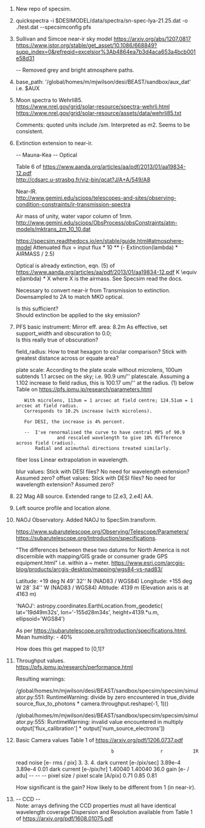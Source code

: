 1.  New repo of specsim.

2.  quickspectra -i $DESIMODEL/data/spectra/sn-spec-lya-21.25.dat -o ./test.dat --specsimconfig pfs

3.  Sullivan and Simcoe near-ir sky model
    https://arxiv.org/abs/1207.0817
    https://www.jstor.org/stable/get_asset/10.1086/668849?supp_index=0&refreqid=excelsior%3Ab4864ea7b3d4aca653a4bcb001e58d31

    --  Removed grey and bright atmosphere paths. 

4.  base_path: '/global/homes/m/mjwilson/desi/BEAST/sandbox/aux_dat' i.e. $AUX

5.  Moon spectra to Wehrli85.  
    https://www.nrel.gov/grid/solar-resource/spectra-wehrli.html
    https://www.nrel.gov/grid/solar-resource/assets/data/wehrli85.txt

    Comments: quoted units include /sm.  Interpreted as m2. Seems to be consistent. 

6.  Extinction extension to near-ir.

    -- Mauna-Kea --
    Optical 

    Table 6 of https://www.aanda.org/articles/aa/pdf/2013/01/aa19834-12.pdf    
    http://cdsarc.u-strasbg.fr/viz-bin/qcat?J/A+A/549/A8
        
    Near-IR.  
    http://www.gemini.edu/sciops/telescopes-and-sites/observing-condition-constraints/ir-transmission-spectra

    Air mass of unity, water vapor column of 1mm. 
    http://www.gemini.edu/sciops/ObsProcess/obsConstraints/atm-models/mktrans_zm_10_10.dat

    https://specsim.readthedocs.io/en/stable/guide.html#atmosphere-model
    Attenuated flux = input flux * 10 ** (- Extinction(lambda) * AIRMASS / 2.5)

    Optical is already extinction, eqn. (5) of https://www.aanda.org/articles/aa/pdf/2013/01/aa19834-12.pdf
    K \equiv e(lambda) * X  where X is the airmass.  See Specsim read the docs. 

  
    Necessary to convert near-ir from Transmission to extinction.  
    Downsampled to 2A to match MKO optical.

    Is this sufficient?    
    Should extinction be applied to the sky emission?

7.  PFS basic instrument:
        Mirror eff. area: 8.2m
    	As effective, set support_width and obscuration to 0.0;  
    	Is this really true of obscuration?

    field_radius:  How to treat hexagon to cicular comparison?  Stick with greatest distance across or equate
                   area?

    plate scale:   According to the plate scale without microlens, 100um subtends 1.1 arcsec on the sky; i.e. 90.9 um/'' platescale.
    	  	   Assuming a 1.102 increase to field radius, this is 100.17 um/'' at the radius. 
    	           (1) below Table on https://pfs.ipmu.jp/research/parameters.html

		   With microlens, 113um = 1 arcsec at field centre; 124.51um = 1 arcsec at field radius.
		   Corresponds to 10.2% increase (with microlens).
		   
  		   For DESI, the increase is 4% percent. 

		   --  I've renormalised the curve to have central MPS of 90.9 
                       and rescaled wavelength to give 10% difference across field (radius).
		       Radial and azimuthal directions treated similarly. 
 
    fiber loss     Linear extrapolation in wavelength. 
    
    blur values:   Stick with DESI files?  No need for wavelength extension?  Assumed zero? 
    offset values: Stick with DESI files?  No need for wavelength extension?  Assumed zero?

8.  22 Mag AB source.
    Extended range to [2.e3, 2.e4] AA.

9.  Left source profile and location alone.

10. NAOJ Observatory. 
    Added NAOJ to SpecSim.transform. 

    https://www.subarutelescope.org/Observing/Telescope/Parameters/
    https://subarutelescope.org/Introduction/specifications.

    "The differences between these two datums for North America is not discernible with mapping/GIS grade or consumer grade GPS equipment.html"
    i.e. within a ~ meter.
    https://www.esri.com/arcgis-blog/products/arcgis-desktop/mapping/wgs84-vs-nad83/
    
    Latitude: +19 deg N  49' 32'' N (NAD83 / WGS84)
    Longitude: +155 deg W 28' 34'' W (NAD83 / WGS84)
    Altitude: 4139 m (Elevation axis is at 4163 m)

    'NAOJ': astropy.coordinates.EarthLocation.from_geodetic(
    lat='19d49m32s', lon='-155d28m34s', height=4139.*u.m, ellipsoid='WGS84')

    As per https://subarutelescope.org/Introduction/specifications.html, 
    Mean humidity: - 40%

    How does this get mapped to [0,1]?

11. Throughput values.    
    https://pfs.ipmu.jp/research/performance.html

    Resulting warnings:

    /global/homes/m/mjwilson/desi/BEAST/sandbox/specsim/specsim/simulator.py:551: RuntimeWarning: divide by zero encountered in true_divide
    source_flux_to_photons * camera.throughput.reshape(-1, 1)))

    /global/homes/m/mjwilson/desi/BEAST/sandbox/specsim/specsim/simulator.py:555: RuntimeWarning: invalid value encountered in multiply
    output['flux_calibration'] * output['num_source_electrons'])

12.  Basic Camera values
     Table 1 of https://arxiv.org/pdf/1206.0737.pdf
     
                                            b                 r           IR            
     read noise [e- rms / pix]              3.                3.          4.
     dark current [e-/pix/sec]            3.89e-4           3.89e-4       0.01
     dark current [e-/pix/hr]	          1.40040           1.40040       36.0
     gain [e- / adu]                        --                --          -- 
     pixel size / pixel scale [A/pix]       0.71              0.85        0.81

     How significant is the gain?  How likely to be different from 1 (in near-ir).

13.  -- CCD --      
     Note:  arrays defining the CCD properties must all have identical wavelength coverage
     Dispersion and Resolution available from Table 1 of https://arxiv.org/pdf/1608.01075.pdf

